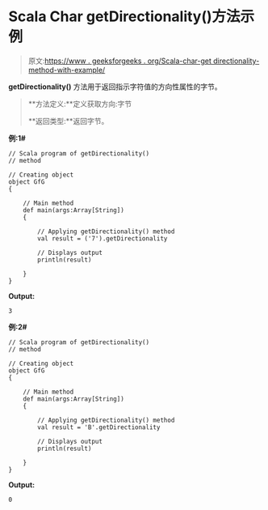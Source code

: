# Scala Char getDirectionality()方法示例

> 原文:[https://www . geeksforgeeks . org/Scala-char-get directionality-method-with-example/](https://www.geeksforgeeks.org/scala-char-getdirectionality-method-with-example/)

**getDirectionality()** 方法用于返回指示字符值的方向性属性的字节。

> **方法定义:**定义获取方向:字节
> 
> **返回类型:**返回字节。

**例:1#**

```
// Scala program of getDirectionality()
// method

// Creating object
object GfG
{ 

    // Main method
    def main(args:Array[String])
    {

        // Applying getDirectionality() method 
        val result = ('7').getDirectionality

        // Displays output
        println(result)

    }
} 
```

**Output:**

```
3

```

**例:2#**

```
// Scala program of getDirectionality()
// method

// Creating object
object GfG
{ 

    // Main method
    def main(args:Array[String])
    {

        // Applying getDirectionality() method
        val result = 'B'.getDirectionality

        // Displays output
        println(result)

    }
} 
```

**Output:**

```
0

```